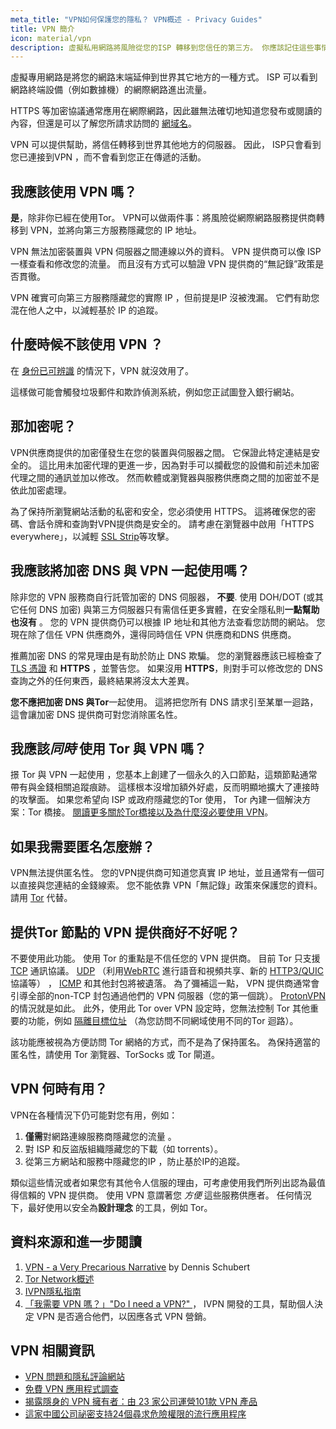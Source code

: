 ```yaml
---
meta_title: "VPN如何保護您的隱私？ VPN概述 - Privacy Guides"
title: VPN 簡介
icon: material/vpn
description: 虛擬私用網路將風險從您的ISP 轉移到您信任的第三方。 你應該記住這些事情。
---
```


虛擬專用網路是將您的網路末端延伸到世界其它地方的一種方式。 ISP 可以看到網路終端設備（例如數據機）的網際網路進出流量。

HTTPS 等加密協議通常應用在網際網路，因此雖無法確切地知道您發布或閱讀的內容，但還是可以了解您所請求訪問的 [網域名](../advanced/dns-overview.md#why-shouldnt-i-use-encrypted-dns)。

VPN 可以提供幫助，將信任轉移到世界其他地方的伺服器。 因此， ISP只會看到您已連接到VPN ，而不會看到您正在傳遞的活動。

## 我應該使用 VPN 嗎？

**是**，除非你已經在使用Tor。 VPN可以做兩件事：將風險從網際網路服務提供商轉移到 VPN，並將向第三方服務隱藏您的 IP 地址。

VPN 無法加密裝置與 VPN 伺服器之間連線以外的資料。 VPN 提供商可以像 ISP 一樣查看和修改您的流量。 而且沒有方式可以驗證 VPN 提供商的“無記錄”政策是否貫徹。

VPN 確實可向第三方服務隱藏您的實際 IP ，但前提是IP 沒被洩漏。 它們有助您混在他人之中，以減輕基於 IP 的追蹤。

## 什麼時候不該使用 VPN ？

在 [身份已可辨識](common-threats.md#common-misconceptions) 的情況下，VPN 就沒效用了。

這樣做可能會觸發垃圾郵件和欺詐偵測系統，例如您正試圖登入銀行網站。

## 那加密呢？

VPN供應商提供的加密僅發生在您的裝置與伺服器之間。 它保證此特定連結是安全的。 這比用未加密代理的更進一步，因為對手可以攔截您的設備和前述未加密代理之間的通訊並加以修改。 然而軟體或瀏覽器與服務供應商之間的加密並不是依此加密處理。

為了保持所瀏覽網站活動的私密和安全，您必須使用 HTTPS。 這將確保您的密碼、會話令牌和查詢對VPN提供商是安全的。 請考慮在瀏覽器中啟用「HTTPS everywhere」，以減輕 [SSL Strip](https://www.blackhat.com/presentations/bh-dc-09/Marlinspike/BlackHat-DC-09-Marlinspike-Defeating-SSL.pdf)等攻擊。

## 我應該將加密 DNS 與 VPN 一起使用嗎？

除非您的 VPN 服務商自行託管加密的 DNS 伺服器， **不要**. 使用 DOH/DOT (或其它任何 DNS 加密) 與第三方伺服器只有需信任更多實體，在安全隱私則**一點幫助也沒有** 。 您的 VPN 提供商仍可以根據 IP 地址和其他方法查看您訪問的網站。 您現在除了信任 VPN 供應商外，還得同時信任 VPN 供應商和DNS 供應商。

推薦加密 DNS 的常見理由是有助於防止 DNS 欺騙。 您的瀏覽器應該已經檢查了 [TLS 憑證](https://en.wikipedia.org/wiki/Transport_Layer_Security#Digital_certificates) 和 **HTTPS** ，並警告您。 如果沒用 **HTTPS**，則對手可以修改您的 DNS 查詢之外的任何東西，最終結果將沒太大差異。

**您不應把加密 DNS 與Tor**一起使用。 這將把您所有 DNS 請求引至某單一迴路，這會讓加密 DNS 提供商可對您消除匿名性。

## 我應該*同時* 使用 Tor 與 VPN 嗎？

撔 Tor 與 VPN 一起使用 ，您基本上創建了一個永久的入口節點，這類節點通常帶有與金錢相關追蹤痕跡。 這樣根本沒增加額外好處，反而明顯地擴大了連接時的攻擊面。 如果您希望向 ISP 或政府隱藏您的Tor 使用， Tor 內建一個解決方案：Tor 橋接。 [閱讀更多關於Tor橋接以及為什麼沒必要使用 VPN](../advanced/tor-overview.md)。

## 如果我需要匿名怎麼辦？

VPN無法提供匿名性。 您的VPN提供商可知道您真實 IP 地址，並且通常有一個可以直接與您連結的金錢線索。 您不能依靠 VPN「無記錄」政策來保護您的資料。 請用 [Tor](https://www.torproject.org/) 代替。

## 提供Tor 節點的 VPN 提供商好不好呢？

不要使用此功能。 使用 Tor 的重點是不信任您的 VPN 提供商。 目前 Tor 只支援 [TCP](https://en.wikipedia.org/wiki/Transmission_Control_Protocol) 通訊協議。 [UDP](https://en.wikipedia.org/wiki/User_Datagram_Protocol) （利用[WebRTC](https://en.wikipedia.org/wiki/WebRTC) 進行語音和視頻共享、新的 [HTTP3/QUIC](https://en.wikipedia.org/wiki/HTTP/3) 協議等） ， [ICMP](https://en.wikipedia.org/wiki/Internet_Control_Message_Protocol) 和其他封包將被遺落。 為了彌補這一點， VPN 提供商通常會引導全部的non-TCP 封包通過他們的 VPN 伺服器（您的第一個跳）。 [ProtonVPN ](https://protonvpn.com/support/tor-vpn/)的情況就是如此。 此外，使用此 Tor over VPN 設定時，您無法控制 Tor 其他重要的功能，例如 [隔離目標位址](https://www.whonix.org/wiki/Stream_Isolation) （為您訪問不同網域使用不同的Tor 迴路）。

該功能應被視為方便訪問 Tor 網絡的方式，而不是為了保持匿名。 為保持適當的匿名性，請使用 Tor 瀏覽器、TorSocks 或 Tor 閘道。

## VPN 何時有用？

VPN在各種情況下仍可能對您有用，例如：

1. **僅需**對網路連線服務商隱藏您的流量 。
1. 對 ISP 和反盜版組織隱藏您的下載（如 torrents）。
1. 從第三方網站和服務中隱藏您的IP ，防止基於IP的追蹤。

類似這些情況或者如果您有其他令人信服的理由，可考慮使用我們所列出認為最值得信賴的 VPN 提供商。 使用 VPN 意謂著您 *方便* 這些服務供應者。 任何情況下，最好使用以安全為**設計理念** 的工具，例如 Tor。

## 資料來源和進一步閱讀

1. [VPN - a Very Precarious Narrative](https://schub.io/blog/2019/04/08/very-precarious-narrative.html) by Dennis Schubert
1. [Tor Network概述](../advanced/tor-overview.md)
1. [IVPN隱私指南](https://www.ivpn.net/privacy-guides)
1. [「我需要 VPN 嗎？」"Do I need a VPN?" ](https://www.doineedavpn.com)，
IVPN 開發的工具，幫助個人決定 VPN 是否適合他們，以因應各式 VPN 營銷。</li> </ol> 
   
   

## VPN 相關資訊

- [VPN 問題和隱私評論網站](https://blog.privacyguides.org/2019/11/20/the-trouble-with-vpn-and-privacy-review-sites/)
- [免費 VPN 應用程式調查](https://www.top10vpn.com/free-vpn-app-investigation/)
- [揭露隱身的 VPN 擁有者：由 23 家公司運營101款 VPN 產品](https://vpnpro.com/blog/hidden-vpn-owners-unveiled-97-vpns-23-companies/)
- [這家中國公司祕密支持24個尋求危險權限的流行應用程序](https://vpnpro.com/blog/chinese-company-secretly-behind-popular-apps-seeking-dangerous-permissions/)
